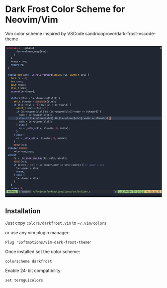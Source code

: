 # Dark Frost Color Scheme for Neovim/Vim 

Vim color scheme inspired by VSCode sandricoprovo/dark-frost-vscode-theme

![screenshot](./screen.png)

## Installation

Just copy `colors/darkfrost.vim` to `~/.vim/colors`

or use any vim plugin manager:

```vim
Plug 'Softmotions/vim-dark-frost-theme'
```

Once installed set the color scheme:

```vim
colorscheme darkfrost
```

Enable 24-bit compatibility:

```vim
set termguicolors
```
